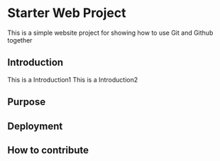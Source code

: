 # Starter Web Project

This is a simple website project for
showing how to use Git and Github together

## Introduction
This is a Introduction1
This is a Introduction2

## Purpose

## Deployment

## How to contribute